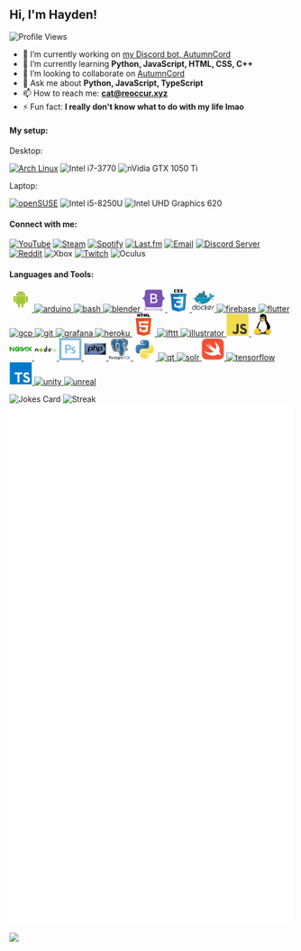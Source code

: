 ## Hi, I'm Hayden!

![Profile Views](https://komarev.com/ghpvc/?username=reoccurcat&color=4B0082&labelColor=ffffff)

- 🔭 I’m currently working on [my Discord bot, AutumnCord](https://github.com/reoccurcat/AutumnCord)
- 🌱 I’m currently learning **Python, JavaScript, HTML, CSS, C++**
- 👯 I’m looking to collaborate on [AutumnCord](https://github.com/reoccurcat/AutumnCord)
- 💬 Ask me about **Python, JavaScript, TypeScript**
- 📫 How to reach me: **cat@reoccur.xyz**
- ⚡ Fun fact: **I really don't know what to do with my life lmao**

#### My setup:

Desktop:

[![Arch Linux](https://img.shields.io/badge/Arch-Linux-blue?labelColor=black&logo=archlinux)](https://archlinux.org)
![Intel i7-3770](https://img.shields.io/badge/i7-3770-blueviolet?labelColor=black&logo=intel)
![nVidia GTX 1050 Ti](https://img.shields.io/badge/GTX-1050%20Ti-green?labelColor=black&logo=nvidia)

Laptop:

[![openSUSE](https://img.shields.io/badge/openSUSE-Tumbleweed-green?labelColor=black&logo=opensuse)](https://opensuse.org)
![Intel i5-8250U](https://img.shields.io/badge/i5-8250U-blueviolet?labelColor=black&logo=intel)
![Intel UHD Graphics 620](https://img.shields.io/badge/UHD%20Graphics-620-purple?labelColor=black&logo=intel)

#### Connect with me:

[![YouTube](https://img.shields.io/badge/YouTube-reoccurcat-indigo?logo=youtube&style=flat&labelColor=black)](https://www.youtube.com/channel/UClaS86_4nOR5NgUJR5P5BEg)
[![Steam](https://img.shields.io/badge/Steam-reoccurcat-black?logo=Steam&style=flat&labelColor=black)](https://steamcommunity.com/id/reoccurcat)
[![Spotify](https://img.shields.io/badge/Spotify-reoccurcat-darkgreen?logo=spotify&style=flat&labelColor=black)](https://open.spotify.com/user/g6say1fgp6gqqi453ecqtt8hr)
[![Last.fm](https://img.shields.io/badge/Last.fm-reoccurcat-darkred?logo=last.fm&style=flat&labelColor=black)](https://last.fm/user/reoccurcat)
[![Email](https://img.shields.io/badge/Email-reoccurcat@gmail.com-darkred?logo=gmail&style=flat&labelColor=black)](mailto:reoccurcat@gmail.com)
[![Discord Server](https://img.shields.io/badge/Discord%20Server-cat's%20server%20<3-4e5d94?logo=discord&style=flat&labelColor=black)](https://discord.gg/rTC5N8XCQR)
[![Reddit](https://img.shields.io/badge/Reddit-u/reoccurcat-FF4500?logo=reddit&style=flat&labelColor=black)](https://www.reddit.com/user/reoccurcat/)
![Xbox](https://img.shields.io/badge/Xbox-MyCatCondo-green?logo=xbox&style=flat&labelColor=black)
[![Twitch](https://img.shields.io/badge/Twitch-reoccurcat-purple?logo=twitch&style=flat&labelColor=black)](https://www.twitch.tv/reoccurcat)
![Oculus](https://img.shields.io/badge/Oculus-reoccurcat-violet?logo=oculus&style=flat&labelColor=black)

<h4 align="left">Languages and Tools:</h3>
<p align="left"> <a href="https://developer.android.com" target="_blank" rel="noreferrer"> <img src="https://raw.githubusercontent.com/devicons/devicon/master/icons/android/android-original-wordmark.svg" alt="android" width="40" height="40"/> </a> <a href="https://www.arduino.cc/" target="_blank" rel="noreferrer"> <img src="https://cdn.worldvectorlogo.com/logos/arduino-1.svg" alt="arduino" width="40" height="40"/> </a> <a href="https://www.gnu.org/software/bash/" target="_blank" rel="noreferrer"> <img src="https://www.vectorlogo.zone/logos/gnu_bash/gnu_bash-icon.svg" alt="bash" width="40" height="40"/> </a> <a href="https://www.blender.org/" target="_blank" rel="noreferrer"> <img src="https://download.blender.org/branding/community/blender_community_badge_white.svg" alt="blender" width="40" height="40"/> </a> <a href="https://getbootstrap.com" target="_blank" rel="noreferrer"> <img src="https://raw.githubusercontent.com/devicons/devicon/master/icons/bootstrap/bootstrap-plain-wordmark.svg" alt="bootstrap" width="40" height="40"/> </a> <a href="https://www.w3schools.com/css/" target="_blank" rel="noreferrer"> <img src="https://raw.githubusercontent.com/devicons/devicon/master/icons/css3/css3-original-wordmark.svg" alt="css3" width="40" height="40"/> </a> <a href="https://www.docker.com/" target="_blank" rel="noreferrer"> <img src="https://raw.githubusercontent.com/devicons/devicon/master/icons/docker/docker-original-wordmark.svg" alt="docker" width="40" height="40"/> </a> <a href="https://firebase.google.com/" target="_blank" rel="noreferrer"> <img src="https://www.vectorlogo.zone/logos/firebase/firebase-icon.svg" alt="firebase" width="40" height="40"/> </a> <a href="https://flutter.dev" target="_blank" rel="noreferrer"> <img src="https://www.vectorlogo.zone/logos/flutterio/flutterio-icon.svg" alt="flutter" width="40" height="40"/> </a> <a href="https://cloud.google.com" target="_blank" rel="noreferrer"> <img src="https://www.vectorlogo.zone/logos/google_cloud/google_cloud-icon.svg" alt="gcp" width="40" height="40"/> </a> <a href="https://git-scm.com/" target="_blank" rel="noreferrer"> <img src="https://www.vectorlogo.zone/logos/git-scm/git-scm-icon.svg" alt="git" width="40" height="40"/> </a> <a href="https://grafana.com" target="_blank" rel="noreferrer"> <img src="https://www.vectorlogo.zone/logos/grafana/grafana-icon.svg" alt="grafana" width="40" height="40"/> </a> <a href="https://heroku.com" target="_blank" rel="noreferrer"> <img src="https://www.vectorlogo.zone/logos/heroku/heroku-icon.svg" alt="heroku" width="40" height="40"/> </a> <a href="https://www.w3.org/html/" target="_blank" rel="noreferrer"> <img src="https://raw.githubusercontent.com/devicons/devicon/master/icons/html5/html5-original-wordmark.svg" alt="html5" width="40" height="40"/> </a> <a href="https://ifttt.com/" target="_blank" rel="noreferrer"> <img src="https://www.vectorlogo.zone/logos/ifttt/ifttt-ar21.svg" alt="ifttt" width="40" height="40"/> </a> <a href="https://www.adobe.com/in/products/illustrator.html" target="_blank" rel="noreferrer"> <img src="https://www.vectorlogo.zone/logos/adobe_illustrator/adobe_illustrator-icon.svg" alt="illustrator" width="40" height="40"/> </a> <a href="https://developer.mozilla.org/en-US/docs/Web/JavaScript" target="_blank" rel="noreferrer"> <img src="https://raw.githubusercontent.com/devicons/devicon/master/icons/javascript/javascript-original.svg" alt="javascript" width="40" height="40"/> </a> <a href="https://www.linux.org/" target="_blank" rel="noreferrer"> <img src="https://raw.githubusercontent.com/devicons/devicon/master/icons/linux/linux-original.svg" alt="linux" width="40" height="40"/> </a> <a href="https://www.nginx.com" target="_blank" rel="noreferrer"> <img src="https://raw.githubusercontent.com/devicons/devicon/master/icons/nginx/nginx-original.svg" alt="nginx" width="40" height="40"/> </a> <a href="https://nodejs.org" target="_blank" rel="noreferrer"> <img src="https://raw.githubusercontent.com/devicons/devicon/master/icons/nodejs/nodejs-original-wordmark.svg" alt="nodejs" width="40" height="40"/> </a> <a href="https://www.photoshop.com/en" target="_blank" rel="noreferrer"> <img src="https://raw.githubusercontent.com/devicons/devicon/master/icons/photoshop/photoshop-line.svg" alt="photoshop" width="40" height="40"/> </a> <a href="https://www.php.net" target="_blank" rel="noreferrer"> <img src="https://raw.githubusercontent.com/devicons/devicon/master/icons/php/php-original.svg" alt="php" width="40" height="40"/> </a> <a href="https://www.postgresql.org" target="_blank" rel="noreferrer"> <img src="https://raw.githubusercontent.com/devicons/devicon/master/icons/postgresql/postgresql-original-wordmark.svg" alt="postgresql" width="40" height="40"/> </a> <a href="https://www.python.org" target="_blank" rel="noreferrer"> <img src="https://raw.githubusercontent.com/devicons/devicon/master/icons/python/python-original.svg" alt="python" width="40" height="40"/> </a> <a href="https://www.qt.io/" target="_blank" rel="noreferrer"> <img src="https://upload.wikimedia.org/wikipedia/commons/0/0b/Qt_logo_2016.svg" alt="qt" width="40" height="40"/> </a> <a href="https://lucene.apache.org/solr/" target="_blank" rel="noreferrer"> <img src="https://www.vectorlogo.zone/logos/apache_solr/apache_solr-icon.svg" alt="solr" width="40" height="40"/> </a> <a href="https://developer.apple.com/swift/" target="_blank" rel="noreferrer"> <img src="https://raw.githubusercontent.com/devicons/devicon/master/icons/swift/swift-original.svg" alt="swift" width="40" height="40"/> </a> <a href="https://www.tensorflow.org" target="_blank" rel="noreferrer"> <img src="https://www.vectorlogo.zone/logos/tensorflow/tensorflow-icon.svg" alt="tensorflow" width="40" height="40"/> </a> <a href="https://www.typescriptlang.org/" target="_blank" rel="noreferrer"> <img src="https://raw.githubusercontent.com/devicons/devicon/master/icons/typescript/typescript-original.svg" alt="typescript" width="40" height="40"/> </a> <a href="https://unity.com/" target="_blank" rel="noreferrer"> <img src="https://www.vectorlogo.zone/logos/unity3d/unity3d-icon.svg" alt="unity" width="40" height="40"/> </a> <a href="https://unrealengine.com/" target="_blank" rel="noreferrer"> <img src="https://raw.githubusercontent.com/kenangundogan/fontisto/036b7eca71aab1bef8e6a0518f7329f13ed62f6b/icons/svg/brand/unreal-engine.svg" alt="unreal" width="40" height="40"/> </a> </p>

<p align="left">
  <img src="https://readme-jokes.vercel.app/api?theme=tokyonight" alt="Jokes Card" />
  <img src="https://github-readme-streak-stats.herokuapp.com/?user=reoccurcat&theme=tokyonight" alt="Streak" />
  <img src="./github-metrics.svg" alt="Metrics" />
</p>

![](https://hit.yhype.me/github/profile?user_id=84601340)
